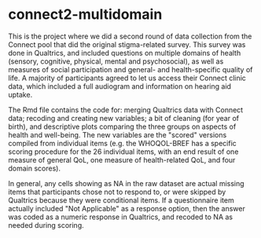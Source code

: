# connect2-multidomain

This is the project where we did a second round of data collection from the Connect pool that did the original stigma-related survey. This survey was done in Qualtrics, and included questions on multiple domains of health (sensory, cognitive, physical, mental and psychosocial), as well as measures of social participation and general- and health-specific quality of life. A majority of participants agreed to let us access their Connect clinic data, which included a full audiogram and information on hearing aid uptake.    

The Rmd file contains the code for: merging Qualtrics data with Connect data; recoding and creating new variables; a bit of cleaning (for year of birth), and descriptive plots comparing the three groups on aspects of health and well-being. The new variables are the "scored" versions compiled from individual items (e.g. the WHOQOL-BREF has a specific scoring procedure for the 26 individual items, with an end result of one measure of general QoL, one measure of health-related QoL, and four domain scores).

In general, any cells showing as NA in the raw dataset are actual missing items that participants chose not to respond to, or were skipped by Qualtrics because they were conditional items. If a questionnaire item actually included "Not Applicable" as a response option, then the answer was coded as a numeric response in Qualtrics, and recoded to NA as needed during scoring.
